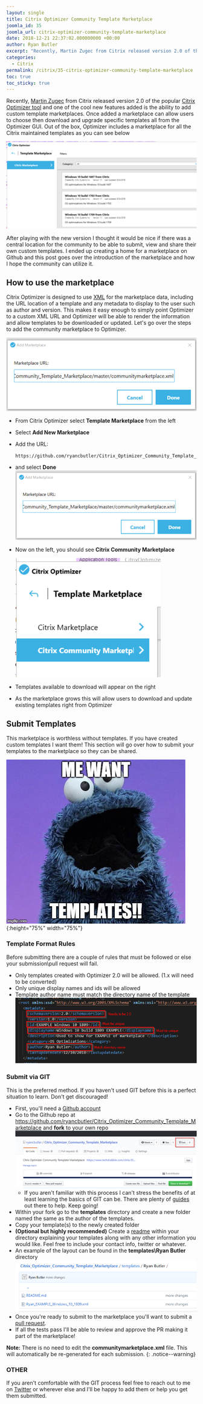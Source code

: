 ```yaml
---
layout: single
title: Citrix Optimizer Community Template Marketplace
joomla_id: 35
joomla_url: citrix-optimizer-community-template-marketplace
date: 2018-12-21 22:37:02.000000000 +00:00
author: Ryan Butler
excerpt: "Recently, Martin Zugec from Citrix released version 2.0 of the popular Citrix Optimizer tool and one of the cool new features added is the ability to add custom template marketplaces."
categories: 
  - Citrix
permalink: /citrix/35-citrix-optimizer-community-template-marketplace
toc: true
toc_sticky: true
---
```



Recently, [Martin Zugec](https://twitter.com/MartinZugec) from Citrix released version 2.0 of the popular [Citrix Optimizer tool](https://support.citrix.com/article/CTX224676) and one of the cool new features added is the ability to add custom template marketplaces. Once added a marketplace can allow users to choose then download and upgrade specific templates all from the Optimizer GUI. Out of the box, Optimizer includes a marketplace for all the Citrix maintained templates as you can see below

![base.png](/assets/images/content/marketplace/base.png)

After playing with the new version I thought it would be nice if there was a central location for the community to be able to submit, view and share their own custom templates. I ended up creating a home for a marketplace on Github and this post goes over the introduction of the marketplace and how I hope the community can utilize it.

## How to use the marketplace ##

Citrix Optimizer is designed to use [XML](https://ctxsym.citrix.com/supportabilitytools/citrixoptimizer/citrixmarketplace.xml) for the marketplace data, including the URL location of a template and any metadata to display to the user such as author and version.  This makes it easy enough to simply point Optimizer to a custom XML URL and Optimizer will be able to render the information and allow templates to be downloaded or updated.  Let's go over the steps to add the community marketplace to Optimizer.

![add.png](/assets/images/content/marketplace/add.png)
  
  -  From Citrix Optimizer select **Template Marketplace** from the left
  -  Select **Add New Marketplace**
  -  Add the URL:
        ```liquid
        https://github.com/ryancbutler/Citrix_Optimizer_Community_Template_Marketplace/releases/latest/download/communitymarketplace.xml
        ```
  -  and select **Done**
        ![add.png](/assets/images/content/marketplace/add.png)
  -  Now on the left, you should see **Citrix Community Marketplace**
          
        ![market.png](/assets/images/content/marketplace/market.png)
  -  Templates available to download will appear on the right
  -  As the marketplace grows this will allow users to download and update existing templates right from Optimizer

## Submit Templates ##

This marketplace is worthless without templates.  If you have created custom templates I want them!  This section will go over how to submit your templates to the marketplace so they can be shared. 

![cm2](/assets/images/content/marketplace/Cm2.jpg){:height="75%" width="75%"}

### Template Format Rules ###

Before submitting there are a couple of rules that must be followed or else your submission\pull request will fail.

 -  Only templates created with Optimizer 2.0 will be allowed. (1.x will need to be converted)
 -  Only unique display names and ids will be allowed
 -  Template author name must match the directory name of the template
    ![rule](/assets/images/content/marketplace/rule.png)

### Submit via GIT ###

This is the preferred method. If you haven't used GIT before this is a perfect situation to learn.  Don't get discouraged! 
 -  First, you'll need a [Github account](https://github.com/join)
 -  Go to the Github repo at https://github.com/ryancbutler/Citrix_Optimizer_Community_Template_Marketplace and **fork** to your own repo 
    ![fork.png](/assets/images/content/marketplace/fork.png)
     -  If you aren't familiar with this process I can't stress the benefits of at least learning the basics of GIT can be. There are plenty of [guides](https://help.github.com/articles/fork-a-repo/) out there to help. Keep going!
 -  Within your fork go to the **templates** directory and create a new folder named the same as the author of the templates.
 -  Copy your template(s) to the newly created folder
 -  **(Optional but highly recommended)** Create a [readme](https://help.github.com/articles/basic-writing-and-formatting-syntax/) within your directory explaining your templates along with any other information you would like.  Feel free to include your contact info, twitter or whatever.
 -  An example of the layout can be found in the **templates\Ryan Butler** directory
    ![example](/assets/images/content/marketplace/example.png)
 -  Once you're ready to submit to the marketplace you'll want to submit a [pull request]("https://help.github.com/articles/creating-a-pull-request/").
 -  If all the tests pass I'll be able to review and approve the PR making it part of the marketplace!


**Note:** There is no need to edit the **communitymarketplace.xml** file.  This will automatically be re-generated for each submission.
{: .notice--warning}

### OTHER ###

If you aren't comfortable with the GIT process feel free to reach out to me on [Twitter](https://twitter.com/Ryan_C_Butler) or wherever else and I'll be happy to add them or help you get them submitted. 
